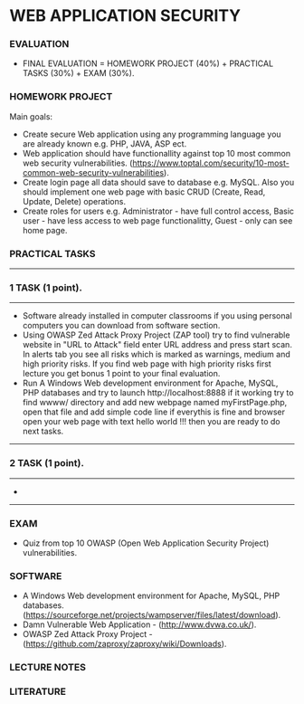 # WEB APPLICATION SECURITY

### EVALUATION
<ul>
<li>FINAL EVALUATION = HOMEWORK PROJECT (40%) + PRACTICAL TASKS (30%) + EXAM (30%). </li>
</ul>

### HOMEWORK PROJECT
Main goals:
- Create secure Web application using any programming language you are already known e.g. PHP, JAVA, ASP ect.
- Web application should have functionallity against top 10 most common web security vulnerabilities. (https://www.toptal.com/security/10-most-common-web-security-vulnerabilities). 
- Create login page all data should save to database e.g. MySQL. Also you should implement one web page with basic CRUD (Create, Read, Update, Delete) operations.   
- Create roles for users e.g. Administrator - have full control access, Basic user - have less access to web page functionalitty, Guest - only can see home page.    

### PRACTICAL TASKS
___
### 1 TASK (1 point).
___
- Software already installed in computer classrooms if you using personal computers you can download from software section. 
- Using OWASP Zed Attack Proxy Project (ZAP tool) try to find vulnerable website in "URL to Attack" field enter URL address and press start scan. In alerts tab you see all risks which is marked as warnings, medium and high priority risks. If you find web page with high priority risks first lecture you get bonus 1 point to your final evaluation. 
- Run A Windows Web development environment for Apache, MySQL, PHP databases and try to launch http://localhost:8888 if it working try to find wwww/ directory and add new webpage named myFirstPage.php, open that file and add simple code line <?php echo 'hello world!!!' ?> if everythis is fine and browser open your web page with text hello world !!! then you are ready to do next tasks.   

___
### 2 TASK (1 point).
___
- 
___

### EXAM
- Quiz from top 10 OWASP (Open Web Application Security Project) vulnerabilities.

### SOFTWARE
- A Windows Web development environment for Apache, MySQL, PHP databases. (https://sourceforge.net/projects/wampserver/files/latest/download).
- Damn Vulnerable Web Application - (http://www.dvwa.co.uk/).
- OWASP Zed Attack Proxy Project - (https://github.com/zaproxy/zaproxy/wiki/Downloads).

### LECTURE NOTES



### LITERATURE


